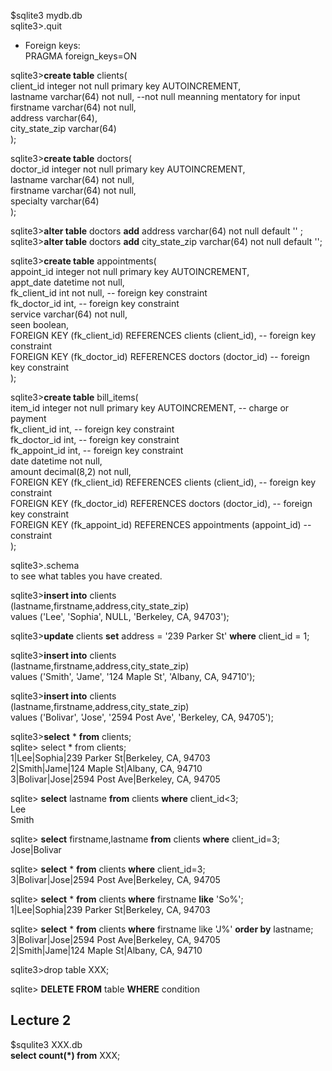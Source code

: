 $sqlite3 mydb.db  
sqlite3>.quit  

* Foreign keys:  
  PRAGMA foreign_keys=ON  

sqlite3>**create table** clients(  
  client_id integer not null primary key AUTOINCREMENT,  
  lastname varchar(64)  not null,                             --not null meanning mentatory for input  
  firstname varchar(64) not null,  
  address varchar(64),  
  city_state_zip varchar(64)  
);    

sqlite3>__create table__ doctors(  
  doctor_id integer not null primary key AUTOINCREMENT,  
  lastname varchar(64)  not null,  
  firstname varchar(64) not null,  
  specialty varchar(64)  
);  

sqlite3>__alter table__ doctors __add__   address varchar(64)  not null default '' ;    
sqlite3>__alter table__ doctors __add__   city_state_zip varchar(64)  not null default '';    

sqlite3>__create table__ appointments(  
  appoint_id integer not null primary key AUTOINCREMENT,  
  appt_date datetime not null,  
  fk_client_id int not null,                 -- foreign key constraint  
  fk_doctor_id int,                            -- foreign key constraint  
  service varchar(64) not null,  
  seen boolean,  
  FOREIGN KEY (fk_client_id) REFERENCES clients (client_id), -- foreign key constraint  
  FOREIGN KEY (fk_doctor_id) REFERENCES doctors (doctor_id) -- foreign key constraint  
);     

sqlite3>__create table__ bill_items(  
  item_id integer not null primary key AUTOINCREMENT,    -- charge or payment  
  fk_client_id int,                                -- foreign key constraint  
  fk_doctor_id int,                              -- foreign key constraint  
  fk_appoint_id int,                             -- foreign key constraint  
  date     datetime  not null,  
  amount  decimal(8,2) not null,  
  FOREIGN KEY (fk_client_id) REFERENCES clients (client_id), -- foreign key constraint  
  FOREIGN KEY (fk_doctor_id) REFERENCES doctors (doctor_id), -- foreign key constraint  
  FOREIGN KEY (fk_appoint_id) REFERENCES appointments (appoint_id) -- constraint  
);  

sqlite3>.schema  
  to see what tables you have created.  

sqlite3>__insert into__ clients  
  (lastname,firstname,address,city_state_zip)  
   values ('Lee', 'Sophia', NULL, 'Berkeley, CA, 94703');    

sqlite3>__update__ clients __set__ address = '239 Parker St'  __where__ client_id = 1;  

sqlite3>__insert into__ clients  
  (lastname,firstname,address,city_state_zip)  
   values ('Smith', 'Jame', '124 Maple St', 'Albany, CA, 94710');    

sqlite3>__insert into__ clients  
  (lastname,firstname,address,city_state_zip)  
   values ('Bolivar', 'Jose', '2594 Post Ave', 'Berkeley, CA, 94705');    

sqlite3>__select__ * __from__ clients;  
  sqlite> select * from clients;   
1|Lee|Sophia|239 Parker St|Berkeley, CA, 94703  
2|Smith|Jame|124 Maple St|Albany, CA, 94710  
3|Bolivar|Jose|2594 Post Ave|Berkeley, CA, 94705  

sqlite> __select__ lastname __from__ clients __where__ client_id<3;  
Lee  
Smith  

sqlite> __select__ firstname,lastname __from__ clients __where__ client_id=3;  
Jose|Bolivar  

sqlite> __select__ *  __from__ clients __where__ client_id=3;  
3|Bolivar|Jose|2594 Post Ave|Berkeley, CA, 94705  

sqlite> __select__ * __from__ clients __where__ firstname __like__ 'So%';  
1|Lee|Sophia|239 Parker St|Berkeley, CA, 94703  

sqlite> __select__ * __from__ clients __where__ firstname like 'J%' __order by__ lastname;  
3|Bolivar|Jose|2594 Post Ave|Berkeley, CA, 94705  
2|Smith|Jame|124 Maple St|Albany, CA, 94710  


sqlite3>drop table XXX;  

sqlite> __DELETE FROM__ table __WHERE__ condition

Lecture 2  
-------  
$squlite3 XXX.db  
**select count(*) from** XXX;  





